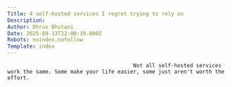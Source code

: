 ```yaml
---
Title: 4 self-hosted services I regret trying to rely on
Description: 
Author: Dhruv Bhutani
Date: 2025-09-13T22:00:19.000Z
Robots: noindex,nofollow
Template: index
---
```


                                            Not all self-hosted services work the same. Some make your life easier, some just aren't worth the effort. 
                                        